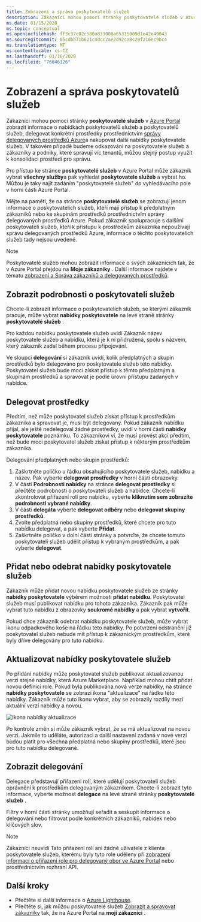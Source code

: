 ```yaml
---
title: Zobrazení a správa poskytovatelů služeb
description: Zákazníci mohou pomocí stránky poskytovatelé služeb v Azure Portal zobrazit informace o poskytovatelích služeb, nabídkách poskytovatele služeb a delegovaných prostředcích.
ms.date: 01/15/2020
ms.topic: conceptual
ms.openlocfilehash: ff3c37c02c580a833008a65315009d1e42e49043
ms.sourcegitcommit: 05cdbb71b621c4dcc2ae2d92ca8c20f216ec9bc4
ms.translationtype: MT
ms.contentlocale: cs-CZ
ms.lasthandoff: 01/16/2020
ms.locfileid: "76046126"
---
```

# <a name="view-and-manage-service-providers"></a>Zobrazení a správa poskytovatelů služeb

Zákazníci mohou pomocí stránky **poskytovatelé služeb** v [Azure Portal](https://portal.azure.com) zobrazit informace o nabídkách poskytovatelů služeb a poskytovatelů služeb, delegovat konkrétní prostředky prostřednictvím [správy delegovaných prostředků Azure](../concepts/azure-delegated-resource-management.md)a nakupovat další nabídky poskytovatele služeb. V takovém případě budeme odkazováni na poskytovatele služeb a zákazníky a podniky, které spravují víc tenantů, můžou stejný postup využít k konsolidaci prostředí pro správu.

Pro přístup ke stránce **poskytovatelé služeb** v Azure Portal může zákazník vybrat **všechny služby**a pak vyhledat **poskytovatele služeb** a vybrat ho. Můžou je taky najít zadáním "poskytovatelé služeb" do vyhledávacího pole v horní části Azure Portal.

Mějte na paměti, že na stránce **poskytovatelé služeb** se zobrazují jenom informace o poskytovatelích služeb, kteří mají přístup k předplatným zákazníků nebo ke skupinám prostředků prostřednictvím správy delegovaných prostředků Azure. Pokud zákazník spolupracuje s dalšími poskytovateli služeb, kteří k přístupu k prostředkům zákazníka nepoužívají správu delegovaných prostředků Azure, informace o těchto poskytovatelích služeb tady nejsou uvedené.

> [!NOTE]
> Poskytovatelé služeb mohou zobrazit informace o svých zákaznících tak, že v Azure Portal přejdou na **Moje zákazníky** . Další informace najdete v tématu [zobrazení a Správa zákazníků a delegovaných prostředků](view-manage-customers.md).

## <a name="view-service-provider-details"></a>Zobrazit podrobnosti o poskytovateli služeb

Chcete-li zobrazit informace o poskytovatelích služeb, se kterými zákazník pracuje, může vybrat **nabídky poskytovatele** na levé straně stránky **poskytovatelé služeb** .

Pro každou nabídku poskytovatele služeb uvidí Zákazník název poskytovatele služeb a nabídku, která je k ní přidružená, spolu s názvem, který zákazník zadal během procesu připojování.

Ve sloupci **delegování** si zákazník uvidí, kolik předplatných a skupin prostředků bylo delegováno pro poskytovatele služeb této nabídky. Poskytovatel služeb bude moci získat přístup k těmto předplatným a skupinám prostředků a spravovat je podle úrovní přístupu zadaných v nabídce.

## <a name="delegate-resources"></a>Delegovat prostředky

Předtím, než může poskytovatel služeb získat přístup k prostředkům zákazníka a spravovat je, musí být delegovaný. Pokud zákazník nabídku přijal, ale ještě nedelegoval žádné prostředky, uvidí v horní části **nabídky poskytovatele** poznámku. To zákazníkovi ví, že musí provést akci předtím, než bude moci poskytovatel služeb získat přístup k některým prostředkům zákazníka.

Delegování předplatných nebo skupin prostředků:

1. Zaškrtněte políčko u řádku obsahujícího poskytovatele služeb, nabídku a název. Pak vyberte **delegovat prostředky** v horní části obrazovky.
1. V části **Podrobnosti nabídky** na stránce **delegovat prostředky** si přečtěte podrobnosti o poskytovateli služeb a nabídce. Chcete-li zkontrolovat přiřazení rolí pro nabídku, vyberte **kliknutím sem zobrazíte podrobnosti vybrané nabídky**.
1. V části **delegáta** vyberte **delegovat odběry** nebo **delegovat skupiny prostředků**.
1. Zvolte předplatná nebo skupiny prostředků, které chcete pro tuto nabídku delegovat, a pak vyberte **Přidat**.
1. Zaškrtněte políčko v dolní části stránky a potvrďte, že chcete tomuto poskytovateli služeb udělit přístup k vybraným prostředkům, a pak vyberte **delegovat**.

## <a name="add-or-remove-service-provider-offers"></a>Přidat nebo odebrat nabídky poskytovatele služeb

Zákazník může přidat novou nabídku poskytovatele služeb ze stránky **nabídky poskytovatele** výběrem možnosti **přidat nabídku**. Poskytovatel služeb musí publikovat nabídku pro tohoto zákazníka. Zákazník pak může vybrat tuto nabídku z obrazovky **soukromé nabídky** a pak vybrat **vytvořit**.

Pokud chce zákazník odebrat nabídku poskytovatele služeb, může vybrat ikonu odpadkového koše na řádku této nabídky. Po potvrzení odstranění již poskytovatel služeb nebude mít přístup k zákaznickým prostředkům, které byly dříve delegovány pro tuto nabídku.

## <a name="update-service-provider-offers"></a>Aktualizovat nabídky poskytovatele služeb

Po přidání nabídky může poskytovatel služeb publikovat aktualizovanou verzi stejné nabídky, která Azure Marketplace. Například mohou chtít přidat novou definici role. Pokud byla publikována nová verze nabídky, na stránce **nabídky poskytovatele** se zobrazí ikona "aktualizace" na řádku této nabídky. Zákazník může tuto ikonu vybrat, aby se zobrazily rozdíly mezi aktuální verzí nabídky a novou.

 ![Ikona nabídky aktualizace](../media/update-offer.jpg)

Po kontrole změn si může zákazník vybrat, že se má aktualizovat na novou verzi. Jakmile to uděláte, autorizaci a další nastavení zadaná v nové verzi budou platit pro všechna předplatná nebo skupiny prostředků, které jsou pro tuto nabídku delegované.

## <a name="view-delegations"></a>Zobrazit delegování

Delegace představují přiřazení rolí, které udělují poskytovateli služeb oprávnění k prostředkům delegovaným zákazníkem. Chcete-li zobrazit tyto informace, vyberte možnost **delegace** na levé straně stránky **poskytovatelé služeb** .

Filtry v horní části stránky umožňují seřadit a seskupit informace o delegování nebo filtrovat podle konkrétních zákazníků, nabídek nebo klíčových slov.

> [!NOTE]
> Zákazníci neuvidí Tato přiřazení rolí ani žádné uživatele z klienta poskytovatele služeb, kterému byly tyto role uděleny při [zobrazení informací o přiřazení role pro delegovaný obor ve Azure Portal](../../role-based-access-control/role-assignments-list-portal.md#list-role-assignments-at-a-scope) nebo prostřednictvím rozhraní API.

## <a name="next-steps"></a>Další kroky

- Přečtěte si další informace o [Azure Lighthouse](../overview.md).
- Přečtěte si, jak můžou poskytovatelé služeb [Zobrazit a spravovat zákazníky](view-manage-customers.md) tak, že na Azure Portal na **moji zákazníci** .